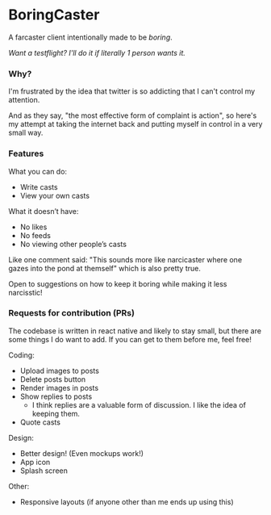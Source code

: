 # BoringCaster

A farcaster client intentionally made to be *boring*. 

*Want a testflight? I'll do it if literally 1 person wants it.*

### Why?

I'm frustrated by the idea that twitter is so addicting that I can't control my attention. 

And as they say, "the most effective form of complaint is action", so here's my attempt at taking the internet back and putting myself in control in a very small way.

### Features

What you can do: 
   - Write casts 
   - View your own casts 

What it doesn’t have:
   - No likes 
   - No feeds
   - No viewing other people’s casts

Like one comment said: "This sounds more like narcicaster where one gazes into the pond at themself" which is also pretty true. 

Open to suggestions on how to keep it boring while making it less narcisstic!

### Requests for contribution (PRs)

The codebase is written in react native and likely to stay small, but there are some things I do want to add. If you can get to them before me, feel free! 

Coding: 
- Upload images to posts
- Delete posts button
- Render images in posts
- Show replies to posts
  - I think replies are a valuable form of discussion. I like the idea of keeping them.
- Quote casts

Design: 
- Better design! (Even mockups work!)
- App icon
- Splash screen

Other: 
- Responsive layouts (if anyone other than me ends up using this)